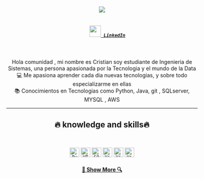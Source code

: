 
<h1 align="center">
  <a href="https://git.io/typing-svg">
    <img src="https://readme-typing-svg.herokuapp.com/?lines=Hello,+There!+👋;This+is+Cristian....;Nice+to+meet+you!&center=true&size=30">
  </a>
</h1>

<h5 align="center">

  <code>
    <a href="https://www.linkedin.com/in/cristian-galeano-/" title="LinkedIn Profile"><img width="30" src="https://neilpatel.com/wp-content/uploads/2017/05/LinkedIn.jpg"> LinkedIn</a></code>



</h5>
<br>
<p align="center">
 Hola comunidad , mi nombre es Cristian soy estudiante de Ingenieria de Sistemas, una persona apasionada por la Tecnologia y el mundo de la Data
  <br>
  💻 Me apasiona aprender cada dia nuevas tecnologias, y sobre todo especializarme en ellas
  <br>
  📚 Conocimientos  en Tecnologias como  Python, Java, git , SQLserver, MYSQL , AWS
  <br>
</p>

<hr>
<h2 align="center">🔥 
knowledge and skills🔥</h2>
<br>
<p align="center">
  <code><img title="Python" height="25" src="https://upload.wikimedia.org/wikipedia/commons/thumb/0/0a/Python.svg/1024px-Python.svg.png"></code>
  <code><img title="HTML5" height="25" src="https://cdn-icons-png.flaticon.com/512/226/226777.png"></code>
  <code><img title="SQL" height="25" src="https://blog.desafiolatam.com/wp-content/uploads/2018/05/sql-logo.png"></code>
   <code><img title="Visual Studio Code" height="25" src="https://1000marcas.net/wp-content/uploads/2022/08/Microsoft-Power-BI-Logo-thumb.png"></code>
    <code><img title="Visual Studio Code" height="25" src="https://logos-world.net/wp-content/uploads/2021/08/Amazon-Web-Services-AWS-Logo.png"></code>
  <code><img title="Visual Studio Code" height="25" src="https://www.clipartmax.com/png/middle/296-2960583_open-git-icon-png.png"></code>
 
  
</p>

<h4 align="center">
  <a href=" https://github.com/10002856340c?tab=repositories">🔎 Show More 🔍</a>
</h4>
